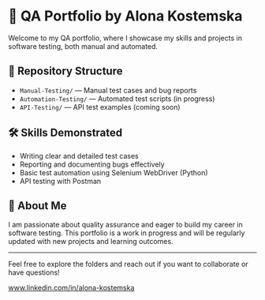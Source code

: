 # 💼 QA Portfolio by Alona Kostemska

Welcome to my QA portfolio, where I showcase my skills and projects in software testing, both manual and automated.

## 📂 Repository Structure

- `Manual-Testing/` — Manual test cases and bug reports  
- `Automation-Testing/` — Automated test scripts (in progress)  
- `API-Testing/` — API test examples (coming soon)

## 🛠 Skills Demonstrated

- Writing clear and detailed test cases  
- Reporting and documenting bugs effectively  
- Basic test automation using Selenium WebDriver (Python)  
- API testing with Postman

## 🚀 About Me

I am passionate about quality assurance and eager to build my career in software testing. This portfolio is a work in progress and will be regularly updated with new projects and learning outcomes.

---

Feel free to explore the folders and reach out if you want to collaborate or have questions!

www.linkedin.com/in/alona-kostemska

